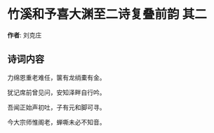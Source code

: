 # 竹溪和予喜大渊至二诗复叠前韵  其二

**作者**: 刘克庄

## 诗词内容

力绵恩重老难任，箧有龙绡橐有金。

犹记席前曾见问，安知泽畔自行吟。

吾闻正始声初吐，子有元和脚可寻。

今大宗师惟阁老，蝉嘶未必不知音。

